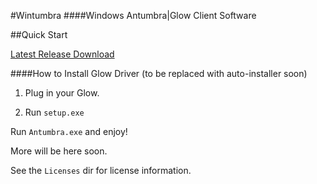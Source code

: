#Wintumbra
####Windows Antumbra|Glow Client Software

##Quick Start

[Latest Release Download]()

####How to Install Glow Driver (to be replaced with auto-installer soon)

1) Plug in your Glow.

2) Run `setup.exe`

Run `Antumbra.exe` and enjoy!

More will be here soon.

See the `Licenses` dir for license information.

